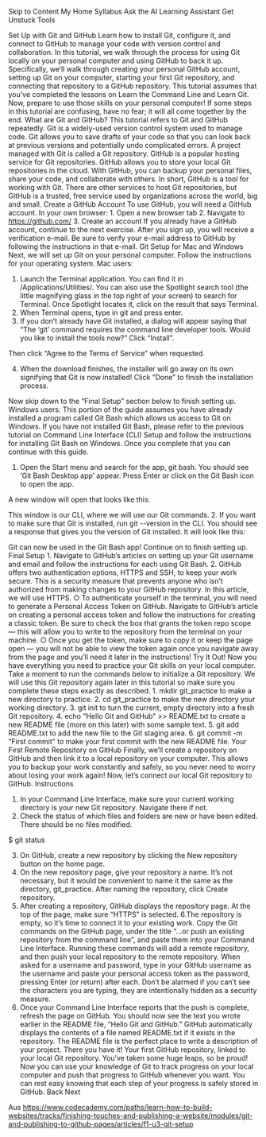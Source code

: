 Skip to Content
My Home
Syllabus
Ask the AI Learning Assistant
Get Unstuck
Tools

Set Up with Git and GitHub
Learn how to install Git, configure it, and connect to GitHub to manage your code with version control and collaboration.
In this tutorial, we walk through the process for using Git locally on your personal computer and using GitHub to back it up. Specifically, we’ll walk through creating your personal GitHub account, setting up Git on your computer, starting your first Git repository, and connecting that repository to a GitHub repository.
This tutorial assumes that you’ve completed the lessons on Learn the Command Line and Learn Git. Now, prepare to use those skills on your personal computer! If some steps in this tutorial are confusing, have no fear; it will all come together by the end.
What are Git and GitHub?
This tutorial refers to Git and GitHub repeatedly. Git is a widely-used version control system used to manage code. Git allows you to save drafts of your code so that you can look back at previous versions and potentially undo complicated errors. A project managed with Git is called a Git repository.
GitHub is a popular hosting service for Git repositories. GitHub allows you to store your local Git repositories in the cloud. With GitHub, you can backup your personal files, share your code, and collaborate with others.
In short, GitHub is a tool for working with Git. There are other services to host Git repositories, but GitHub is a trusted, free service used by organizations across the world, big and small.
Create a GitHub Account
To use GitHub, you will need a GitHub account.
In your own browser:
    1. Open a new browser tab
    2. Navigate to  https://github.com/
    3. Create an account
If you already have a GitHub account, continue to the next exercise.
After you sign up, you will receive a verification e-mail. Be sure to verify your e-mail address to GitHub by following the instructions in that e-mail.
Git Setup for Mac and Windows
Next, we will set up Git on your personal computer. Follow the instructions for your operating system.
Mac users:
1. Launch the Terminal application. You can find it in /Applications/Utilities/. You can also use the Spotlight search tool (the little magnifying glass in the top right of your screen) to search for Terminal. Once Spotlight locates it, click on the result that says Terminal.
2. When Terminal opens, type in git and press enter.
3. If you don’t already have Git installed, a dialog will appear saying that “The ‘git’ command requires the command line developer tools. Would you like to install the tools now?” Click “Install”.

Then click “Agree to the Terms of Service” when requested.

4. When the download finishes, the installer will go away on its own signifying that Git is now installed! Click “Done” to finish the installation process.

Now skip down to the “Final Setup” section below to finish setting up.
Windows users:
This portion of the guide assumes you have already installed a program called Git Bash which allows us access to Git on Windows. If you have not installed Git Bash, please refer to the previous tutorial on Command Line Interface (CLI) Setup and follow the instructions for installing Git Bash on Windows. Once you complete that you can continue with this guide.
1. Open the Start menu and search for the app, git bash. You should see ‘Git Bash Desktop app’ appear. Press Enter or click on the Git Bash icon to open the app.

A new window will open that looks like this:

This window is our CLI, where we will use our Git commands.
2. If you want to make sure that Git is installed, run git --version in the CLI. You should see a response that gives you the version of Git installed. It will look like this:

Git can now be used in the Git Bash app!
Continue on to finish setting up.
Final Setup
    1. Navigate to GitHub’s articles on setting up your Git username and email and follow the instructions for each using Git Bash.
    2. GitHub offers two authentication options, HTTPS and SSH, to keep your work secure. This is a security measure that prevents anyone who isn’t authorized from making changes to your GitHub repository. In this article, we will use HTTPS.
        ○ To authenticate yourself in the terminal, you will need to generate a Personal Access Token on GitHub. Navigate to GitHub’s article on creating a personal access token and follow the instructions for creating a classic token. Be sure to check the box that grants the token repo scope — this will allow you to write to the repository from the terminal on your machine.
        ○ Once you get the token, make sure to copy it or keep the page open — you will not be able to view the token again once you navigate away from the page and you’ll need it later in the instructions!
Try It Out!
Now you have everything you need to practice your Git skills on your local computer. Take a moment to run the commands below to initialize a Git repository. We will use this Git repository again later in this tutorial so make sure you complete these steps exactly as described.
    1. mkdir git_practice to make a new directory to practice.
    2. cd git_practice to make the new directory your working directory.
    3. git init to turn the current, empty directory into a fresh Git repository.
    4. echo "Hello Git and GitHub" >> README.txt to create a new README file (more on this later) with some sample text.
    5. git add README.txt to add the new file to the Git staging area.
    6. git commit -m "First commit" to make your first commit with the new README file.
Your First Remote Repository on GitHub
Finally, we’ll create a repository on GitHub and then link it to a local repository on your computer. This allows you to backup your work constantly and safely, so you never need to worry about losing your work again!
Now, let’s connect our local Git repository to GitHub.
Instructions
1. In your Command Line Interface, make sure your current working directory is your new Git repository. Navigate there if not.
2. Check the status of which files and folders are new or have been edited. There should be no files modified.


$ git status

3. On GitHub, create a new repository by clicking the New repository button on the home page.
4. On the new repository page, give your repository a name. It’s not necessary, but it would be convenient to name it the same as the directory, git_practice. After naming the repository, click Create repository.
5. After creating a repository, GitHub displays the repository page. At the top of the page, make sure “HTTPS” is selected.
6.The repository is empty, so it’s time to connect it to your existing work. Copy the Git commands on the GitHub page, under the title “…or push an existing repository from the command line”, and paste them into your Command Line Interface. Running these commands will add a remote repository, and then push your local repository to the remote repository.
When asked for a username and password, type in your GitHub username as the username and paste your personal access token as the password, pressing Enter (or return) after each. Don’t be alarmed if you can’t see the characters you are typing, they are intentionally hidden as a security measure.
7. Once your Command Line Interface reports that the push is complete, refresh the page on GitHub. You should now see the text you wrote earlier in the README file, “Hello Git and GitHub.”
GitHub automatically displays the contents of a file named README.txt if it exists in the repository. The README file is the perfect place to write a description of your project.
There you have it! Your first GitHub repository, linked to your local Git repository. You’ve taken some huge leaps, so be proud! Now you can use your knowledge of Git to track progress on your local computer and push that progress to GitHub whenever you want. You can rest easy knowing that each step of your progress is safely stored in GitHub.
Back
Next

Aus <https://www.codecademy.com/paths/learn-how-to-build-websites/tracks/finishing-touches-and-publishing-a-website/modules/git-and-publishing-to-github-pages/articles/f1-u3-git-setup> 


